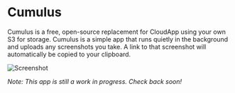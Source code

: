 # Cumulus
Cumulus is a free, open-source replacement for CloudApp using your own S3 for storage. Cumulus is a simple app that runs quietly in the background and uploads any screenshots you take. A link to that screenshot will automatically be copied to your clipboard.

![Screenshot](https://raw.github.com/nrj/Cumulus/master/Screenshots/notification.png)

*Note: This app is still a work in progress. Check back soon!*